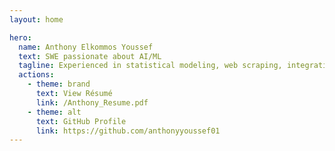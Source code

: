 ```yaml
---
layout: home

hero:
  name: Anthony Elkommos Youssef
  text: SWE passionate about AI/ML 
  tagline: Experienced in statistical modeling, web scraping, integrating AI/ML models, and various frameworks like .NET, Angular, and React. Committed to leverage my full-stack development and software building skills to advance the field of machine learning.
  actions:
    - theme: brand
      text: View Résumé
      link: /Anthony_Resume.pdf
    - theme: alt
      text: GitHub Profile
      link: https://github.com/anthonyyoussef01
---
```


